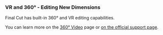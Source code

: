 ### VR and 360° - Editing New Dimensions

Final Cut has built-in 360° and VR editing capabilities.

You can learn more on the [360° Video](/learn/360/) page or [on the official support page](https://support.apple.com/en-au/guide/final-cut-pro/vere7590a327/mac).
